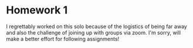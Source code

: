 # Homework 1

I regrettably worked on this solo because of the logistics of being far away and also the challenge of joining up with groups via zoom. I'm sorry, will make a better effort for following assignments!
